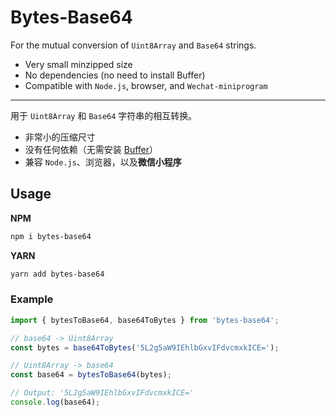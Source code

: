 # Bytes-Base64

For the mutual conversion of `Uint8Array` and `Base64` strings.

- Very small minzipped size
- No dependencies (no need to install Buffer) 
- Compatible with `Node.js`, browser, and `Wechat-miniprogram`

----

用于 `Uint8Array` 和 `Base64` 字符串的相互转换。

- 非常小的压缩尺寸
- 没有任何依赖（无需安装 [Buffer](https://www.npmjs.com/package/buffer)）
- 兼容 `Node.js`、浏览器，以及**微信小程序**

## Usage

**NPM**

```bash
npm i bytes-base64
```

**YARN**

```bash
yarn add bytes-base64
```

### Example

```javascript
import { bytesToBase64, base64ToBytes } from 'bytes-base64';

// base64 -> Uint8Array
const bytes = base64ToBytes('5L2g5aW9IEhlbGxvIFdvcmxkICE=');

// Uint8Array -> base64
const base64 = bytesToBase64(bytes);

// Output: '5L2g5aW9IEhlbGxvIFdvcmxkICE='
console.log(base64);
```

